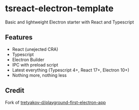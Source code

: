 # tsreact-electron-template

Basic and lightweight Electron starter with React and Typescript

## Features

- React (unejected CRA)
- Typescript
- Electron Builder
- IPC with preload script
- Latest everything (Typescript 4+, React 17+, Electron 10+)
- Nothing more, nothing less

## Credit

Fork of [tretyakov-d/playground-first-electron-app](https://github.com/tretyakov-d/playground-first-electron-app)
